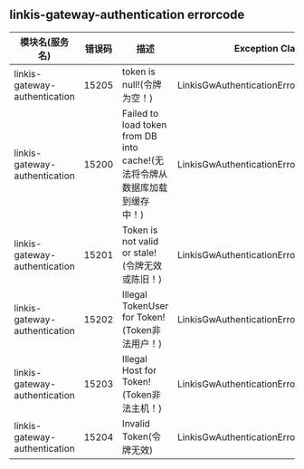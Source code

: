 ## linkis-gateway-authentication  errorcode

| 模块名(服务名) | 错误码  | 描述 | Exception Class|
| -------- | -------- | ----- |-----|
|linkis-gateway-authentication |15205|token is null!(令牌为空！)|LinkisGwAuthenticationErrorCodeSummary|
|linkis-gateway-authentication |15200|Failed to load token from DB into cache!(无法将令牌从数据库加载到缓存中！)|LinkisGwAuthenticationErrorCodeSummary|
|linkis-gateway-authentication |15201|Token is not valid or stale!(令牌无效或陈旧！)|LinkisGwAuthenticationErrorCodeSummary|
|linkis-gateway-authentication |15202|Illegal TokenUser for Token!(Token非法用户！)|LinkisGwAuthenticationErrorCodeSummary|
|linkis-gateway-authentication |15203|Illegal Host for Token!(Token非法主机！)|LinkisGwAuthenticationErrorCodeSummary|
|linkis-gateway-authentication |15204|Invalid Token(令牌无效)|LinkisGwAuthenticationErrorCodeSummary|


